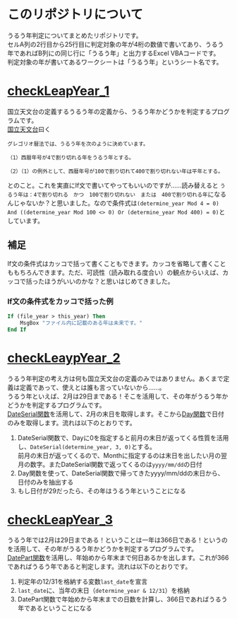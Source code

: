 # このリポジトリについて
うるう年判定についてまとめたリポジトリです。<br>
セルA列の2行目から25行目に判定対象の年が4桁の数値で書いてあり、うるう年であればB列にの同じ行に「うるう年」と出力するExcel VBAコードです。<br>
判定対象の年が書いてあるワークシートは「うるう年」というシート名です。

# [checkLeapYear_1](https://github.com/window794/checkLeapYear/blob/main/checkLeapYear_1.vba)
国立天文台の定義するうるう年の定義から、うるう年かどうかを判定するプログラムです。<br>
[国立天文台](https://www.nao.ac.jp/faq/a0306.html)曰く
```
グレゴリオ暦法では、うるう年を次のように決めています。

（1）西暦年号が4で割り切れる年をうるう年とする。

（2）（1）の例外として、西暦年号が100で割り切れて400で割り切れない年は平年とする。
```
とのこと。これを実直にIf文で書いてやってもいいのですが……読み替えると `うるう年は：4で割り切れる　かつ　100で割り切れない　または　400で割り切れる年`になるんじゃないか？と思いました。なので条件式は` (determine_year Mod 4 = 0) And ((determine_year Mod 100 <> 0) Or (determine_year Mod 400) = 0) `としています。<br>
## 補足
If文の条件式はカッコで括って書くこともできます。カッコを省略して書くことももちろんできます。ただ、可読性（読み取れる度合い）の観点からいえば、カッコで括ったほうがいいのかな？と思いはじめてきました。
### If文の条件式をカッコで括った例
```vb
If (file_year > this_year) Then
    MsgBox "ファイル内に記載のある年は未来です。"
End If
```

# [checkLeaypYear_2](https://github.com/window794/checkLeapYear/blob/main/checkLeapYear_2.vba)
うるう年判定の考え方は何も国立天文台の定義のみではありません。あくまで定義は定義であって、使えとは誰も言っていないから……。<br>
うるう年といえば、2月は29日まである！そこを活用して、その年がうるう年かどうかを判定するプログラムです。<br>
[DateSerial関数](https://excel-ubara.com/excelvba8/EXCELVBA843.html)を活用して、2月の末日を取得します。そこから[Day関数](https://excel-ubara.com/excelvba8/EXCELVBA847.html)で日付のみを取得します。流れは以下のとおりです。<br>
1. DateSerial関数で、Dayに0を指定すると前月の末日が返ってくる性質を活用し、`DateSerial(determine_year, 3, 0)`とする。<br>
前月の末日が返ってくるので、Monthに指定するのは末日を出したい月の翌月の数字。またDateSerial関数で返ってくるのは`yyyy/mm/dd`の日付
2. Day関数を使って、DateSerial関数で帰ってきたyyyy/mm/ddの末日から、日付のみを抽出する
3. もし日付が29だったら、その年はうるう年ということになる

# [checkLeapYear_3](https://github.com/window794/checkLeapYear/blob/main/checkLeapYear_3.vba)
うるう年では2月は29日まである！ということは一年は366日である！というのを活用して、その年がうるう年かどうかを判定するプログラムです。<br>
[DatePart関数](https://excel-ubara.com/excelvba8/EXCELVBA842.html)を活用し、年始めから年末まで何日あるかを出します。これが366であればうるう年であると判定します。流れは以下のとおりです。<br>
1. 判定年の12/31を格納する変数`last_date`を宣言
2. `last_date`に、当年の末日（`determine_year & 12/31`）を格納
3. DatePart関数で年始めから年末までの日数を計算し、366日であればうるう年であるということになる
